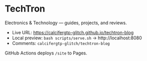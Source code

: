 # TechTron

Electronics & Technology — guides, projects, and reviews.

- Live URL: https://calcifergtp-glitch.github.io/techtron-blog
- Local preview: `bash scripts/serve.sh` → http://localhost:8080
- Comments: `calcifergtp-glitch/techtron-blog`

GitHub Actions deploys `/site` to Pages.
